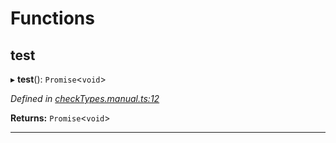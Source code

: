 

# Functions

<a id="test"></a>

##  test

▸ **test**(): `Promise`<`void`>

*Defined in [checkTypes.manual.ts:12](https://github.com/polkadot-js/api/blob/34888bd/packages/api/src/checkTypes.manual.ts#L12)*

**Returns:** `Promise`<`void`>

___

